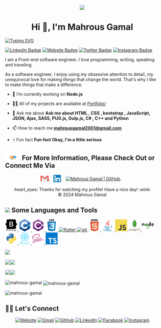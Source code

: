 <p align="center"><picture align="center"><img align="center" src = "https://github.com/7oSkaaa/7oSkaaa/blob/main/Images/about_me.gif?raw=true" width = 50px></picture></p>
<h1 align="center">Hi 👋, I'm Mahrous Gamal</h1>
<a href="https://git.io/typing-svg"><img src="https://readme-typing-svg.herokuapp.com?font=Fira+Code&pause=1000&width=435&lines=Front-End+Developer" alt="Typing SVG" /></a>

[![Linkedin Badge](https://img.shields.io/badge/-LinkedIn-0e76a8?style=flat-square&logo=Linkedin&logoColor=white)](https://www.linkedin.com/in/mahrous-gamal-044693218/)
[![Website Badge](https://img.shields.io/badge/Website-3b5998?style=flat-square&logo=google-chrome&logoColor=white)](https://mahrousgamal.vercel.app/)
[![Twitter Badge](https://img.shields.io/badge/-Twitter-00acee?style=flat-square&logo=Twitter&logoColor=white)](https://twitter.com/MahrousGama1)
[![Instagram Badge](https://img.shields.io/badge/-Instagram-e4405f?style=flat-square&logo=Instagram&logoColor=white)](https://www.instagram.com/mahrous_gama1/)

I am a Front-end software engineer. I love programming, writing, speaking and traveling.

As a software engineer, I enjoy using my obsessive attention to detail, my unequivocal love for making things that change the world. That's why I like to make things that make a difference.
- 🔭 I’m currently working on **Node.js**

- 👨‍💻 All of my projects are available at [Portfolio/](https://mahrousgamal.vercel.app/)

- 💬 Ask me about **Ask me about HTML , CSS , bootstrap , JavaScript, JSON, Ajax, SASS, PUG.js, Gulp.js, C# , C++ and Python**

- 📫 How to reach me **mahrousgamal2001@gmail.com**

- ⚡ Fun fact **Fun fact Okay, I'm a little serious**

## <img src="https://github.com/0xAbdulKhalid/0xAbdulKhalid/raw/main/assets/mdImages/handshake.gif" width=50px> For More Information, Please Check Out or Connect Me Via

<p align="center">
  <a href="mailto:mahrousgamal2001@gmail.com" >
    <img align="center" alt="Mahrous Gamal | Gmail" width="26px" src="https://github.com/SatYu26/SatYu26/blob/master/Assets/Gmail.svg" />
  </a> &nbsp;&nbsp;
  
  <a href="https://www.linkedin.com/in/mahrous-gamal-044693218/" target="_blank">
    <img align="center" alt="Mahrous Gamal | Linkedin" width="24px" src="https://github.com/SatYu26/SatYu26/blob/master/Assets/Linkedin.svg" />
  </a> &nbsp;&nbsp;
  
  <a href="https://github.com/Mahrous-Gamal" target="_blank">
    <img align="center" alt="Mahrous Gamal | GitHub" width="26px" src="https://upload.wikimedia.org/wikipedia/commons/thumb/a/ae/Github-desktop-logo-symbol.svg/1024px-Github-desktop-logo-symbol.svg.png" />
  </a> &nbsp;&nbsp;
  
<p>

<div align="center">
  :heart_eyes: Thanks for watching my profile! Have a nice day! :wink: <br/>
  &copy; 2024 Mahrous Gamal
</div>

## <img src="https://media2.giphy.com/media/QssGEmpkyEOhBCb7e1/giphy.gif?cid=ecf05e47a0n3gi1bfqntqmob8g9aid1oyj2wr3ds3mg700bl&rid=giphy.gif" width ="25"> <b>  Some Languages and Tools</b> 
<p align="left"> <a href="https://getbootstrap.com" target="_blank" rel="noreferrer"> <img src="https://raw.githubusercontent.com/devicons/devicon/master/icons/bootstrap/bootstrap-plain-wordmark.svg" alt="bootstrap" width="40" height="40"/> </a> <a href="https://www.w3schools.com/cpp/" target="_blank" rel="noreferrer"> <img src="https://raw.githubusercontent.com/devicons/devicon/master/icons/cplusplus/cplusplus-original.svg" alt="cplusplus" width="40" height="40"/> </a> <a href="https://www.w3schools.com/cs/" target="_blank" rel="noreferrer"> <img src="https://raw.githubusercontent.com/devicons/devicon/master/icons/csharp/csharp-original.svg" alt="csharp" width="40" height="40"/> </a> <a href="https://www.w3schools.com/css/" target="_blank" rel="noreferrer"> <img src="https://raw.githubusercontent.com/devicons/devicon/master/icons/css3/css3-original-wordmark.svg" alt="css3" width="40" height="40"/> </a> <a href="https://flutter.dev" target="_blank" rel="noreferrer"> <img src="https://www.vectorlogo.zone/logos/flutterio/flutterio-icon.svg" alt="flutter" width="40" height="40"/> </a> <a href="https://git-scm.com/" target="_blank" rel="noreferrer"> <img src="https://www.vectorlogo.zone/logos/git-scm/git-scm-icon.svg" alt="git" width="40" height="40"/> </a> <a href="https://www.w3.org/html/" target="_blank" rel="noreferrer"> <img src="https://raw.githubusercontent.com/devicons/devicon/master/icons/html5/html5-original-wordmark.svg" alt="html5" width="40" height="40"/> </a> <a href="https://www.java.com" target="_blank" rel="noreferrer"> <img src="https://raw.githubusercontent.com/devicons/devicon/master/icons/java/java-original.svg" alt="java" width="40" height="40"/> </a> <a href="https://developer.mozilla.org/en-US/docs/Web/JavaScript" target="_blank" rel="noreferrer"> <img src="https://raw.githubusercontent.com/devicons/devicon/master/icons/javascript/javascript-original.svg" alt="javascript" width="40" height="40"/> </a> <a href="https://www.mongodb.com/" target="_blank" rel="noreferrer"> <img src="https://raw.githubusercontent.com/devicons/devicon/master/icons/mongodb/mongodb-original-wordmark.svg" alt="mongodb" width="40" height="40"/> </a> <a href="https://nodejs.org" target="_blank" rel="noreferrer"> <img src="https://raw.githubusercontent.com/devicons/devicon/master/icons/nodejs/nodejs-original-wordmark.svg" alt="nodejs" width="40" height="40"/> </a> <a href="https://www.python.org" target="_blank" rel="noreferrer"> <img src="https://raw.githubusercontent.com/devicons/devicon/master/icons/python/python-original.svg" alt="python" width="40" height="40"/> </a> <a href="https://reactjs.org/" target="_blank" rel="noreferrer"> <img src="https://raw.githubusercontent.com/devicons/devicon/master/icons/react/react-original-wordmark.svg" alt="react" width="40" height="40"/> </a> <a href="https://sass-lang.com" target="_blank" rel="noreferrer"> <img src="https://raw.githubusercontent.com/devicons/devicon/master/icons/sass/sass-original.svg" alt="sass" width="40" height="40"/> </a> <a href="https://www.typescriptlang.org/" target="_blank" rel="noreferrer"> <img src="https://raw.githubusercontent.com/devicons/devicon/master/icons/typescript/typescript-original.svg" alt="typescript" width="40" height="40"/> </a> </p>




![](http://github-profile-summary-cards.vercel.app/api/cards/profile-details?username=mahrous-gamal&theme=2077)

![](http://github-profile-summary-cards.vercel.app/api/cards/repos-per-language?username=mahrous-gamal&theme=2077)![](http://github-profile-summary-cards.vercel.app/api/cards/most-commit-language?username=mahrous-gamal&theme=2077)

![](http://github-profile-summary-cards.vercel.app/api/cards/stats?username=mahrous-gamal&theme=2077)![](http://github-profile-summary-cards.vercel.app/api/cards/productive-time?username=mahrous-gamal&theme=2077&utcOffset=8)


<p><img align="left" src="https://github-readme-stats.vercel.app/api/top-langs?username=mahrous-gamal&show_icons=true&theme=tokyonight&locale=en&layout=compact" alt="mahrous-gamal" /></p>

<p>&nbsp;<img align="center" src="https://github-readme-stats.vercel.app/api?username=mahrous-gamal&show_icons=true&theme=tokyonight&locale=en" alt="mahrous-gamal" /></p>

<p><img align="center" src="https://github-readme-streak-stats.herokuapp.com/?user=mahrous-gamal&theme=dark" alt="mahrous-gamal" /></p>

## 🙋‍♀️ Let's Connect
<p align="center">
  <a href="https://mahrousgamal.vercel.app/"><img src="https://img.icons8.com/bubbles/50/000000/web.png" alt="Website"/></a>
	<a href="mailto:mahrousgamal2001@gmail.com"><img src="https://img.icons8.com/bubbles/50/000000/gmail.png" alt="Gmail"/></a>
	<a href="https://github.com/Mahrous-Gamal"><img src="https://img.icons8.com/bubbles/50/000000/github.png" alt="GitHub"/></a>
	<a href="https://www.linkedin.com/in/mahrous-gamal-044693218/"><img src="https://img.icons8.com/bubbles/50/000000/linkedin.png" alt="LinkedIn"/></a>
	<a href="https://www.facebook.com/profile.php?id=100041500743911"><img src="https://img.icons8.com/bubbles/50/000000/facebook-new.png" alt="Facebook"/></a>
	<a href="https://www.instagram.com/mahrous_gama1/"><img src="https://img.icons8.com/bubbles/50/000000/instagram.png" alt="Instagram"/></a>
	
</p>


